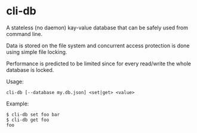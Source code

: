 # cli-db

A stateless (no daemon) kay-value database that can be safely used from command line.

Data is stored on the file system and concurrent access protection is done using simple file locking.

Performance is predicted to be limited since for every read/write the whole database is locked.

Usage:
```
cli-db [--database my.db.json] <set|get> <value>
```

Example:
```
$ cli-db set foo bar
$ cli-db get foo
foo
```

